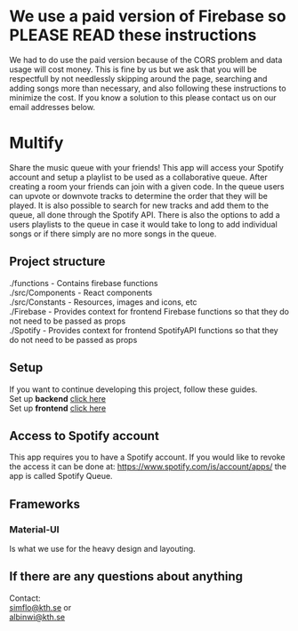 # We use a paid version of Firebase so PLEASE READ these instructions
We had to do use the paid version because of the CORS problem and data usage will cost money. This is fine by us but we ask that you will be respectfull by not needlessly skipping around the page, searching and adding songs more than necessary, and also following these instructions to minimize the cost. If you know a solution to this please contact us on our email addresses below.

# Multify
Share the music queue with your friends! This app will access your Spotify account and setup a playlist to be used as a collaborative queue.
After creating a room your friends can join with a given code. In the queue users can upvote or downvote tracks to determine the order that they will be played. It is also possible to search for new tracks and add them to the queue, all done through the Spotify API. There is also the options to add a users playlists to the queue in case it would take to long to add individual songs or if there simply are no more songs in the queue.

## Project structure
./functions - Contains firebase functions  
./src/Components - React components  
./src/Constants - Resources, images and icons, etc  
./Firebase -  Provides context for frontend Firebase functions so that they do not need to be passed as props  
./Spotify -  Provides context for frontend SpotifyAPI functions so that they do not need to be passed as props

## Setup
If you want to continue developing this project, follow these guides.  
Set up **backend** [click here](./functions/README.md)  
Set up **frontend** [click here](./REACT_README.md)  

## Access to Spotify account
This app requires you to have a Spotify account. If you would like to revoke the access it can be done at: https://www.spotify.com/is/account/apps/ the app is called Spotify Queue.

## Frameworks

### Material-UI
Is what we use for the heavy design and layouting.

## If there are any questions about anything
Contact:\
simflo@kth.se or\
albinwi@kth.se

